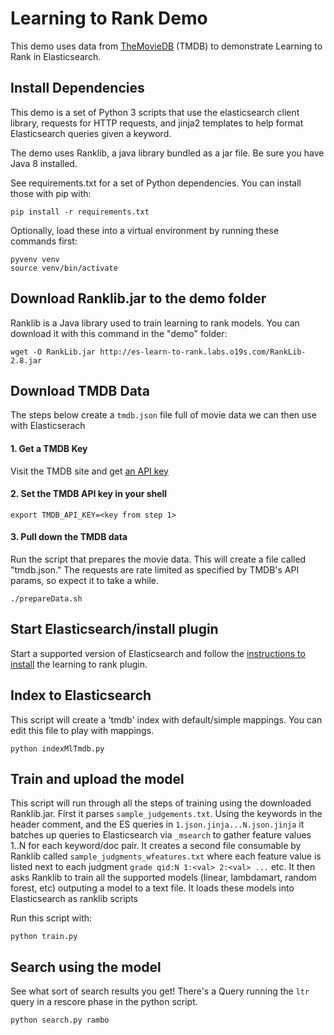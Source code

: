 # Learning to Rank Demo

This demo uses data from [TheMovieDB](http://themoviedb.org) (TMDB) to demonstrate Learning to Rank in Elasticsearch.

## Install Dependencies

This demo is a set of Python 3 scripts that use the elasticsearch client library, requests for HTTP requests, and jinja2 templates to help format Elasticsearch queries given a keyword. 

The demo uses Ranklib, a java library bundled as a jar file. Be sure you have Java 8 installed.

See requirements.txt for a set of Python dependencies. You can install those with pip with:

```
pip install -r requirements.txt
```

Optionally, load these into a virtual environment by running these commands first:

```
pyvenv venv
source venv/bin/activate
```

## Download Ranklib.jar to the demo folder

Ranklib is a Java library used to train learning to rank models. You can download it with this command in the "demo" folder:

```
wget -O RankLib.jar http://es-learn-to-rank.labs.o19s.com/RankLib-2.8.jar
```

## Download TMDB Data

The steps below create a `tmdb.json` file full of movie data we can then use with Elasticserach

#### 1. Get a TMDB Key

Visit the TMDB site and get [an API key](https://www.themoviedb.org/faq/api?language=en)

#### 2. Set the TMDB API key in your shell

```
export TMDB_API_KEY=<key from step 1>
```

#### 3. Pull down the TMDB data

Run the script that prepares the movie data. This will create a file called "tmdb.json." The requests are rate limited as specified by TMDB's API params, so expect it to take a while.

```
./prepareData.sh
```

## Start Elasticsearch/install plugin

Start a supported version of Elasticsearch and follow the [instructions to install](https://github.com/o19s/elasticsearch-learning-to-rank#installing) the learning to rank plugin.


## Index to Elasticsearch

This script will create a 'tmdb' index with default/simple mappings. You can edit this file to play with mappings.

```
python indexMlTmdb.py
```

## Train and upload the model

This script will run through all the steps of training using the downloaded Ranklib.jar. First it parses `sample_judgements.txt`. Using the keywords in the header comment, and the ES queries in `1.json.jinja...N.json.jinja` it batches up queries to Elasticsearch via `_msearch` to gather feature values 1..N for each keyword/doc pair. It creates a second file consumable by Ranklib called `sample_judgments_wfeatures.txt` where each feature value is listed next to each judgment `grade qid:N 1:<val> 2:<val> ...` etc. It then asks Ranklib to train all the supported models (linear, lambdamart, random forest, etc) outputing a model to a text file. It loads these models into Elasticsearch as ranklib scripts

Run this script with:

```
python train.py
```

## Search using the model

See what sort of search results you get! There's a Query running the `ltr` query in a rescore phase in the python script.

```
python search.py rambo
```
